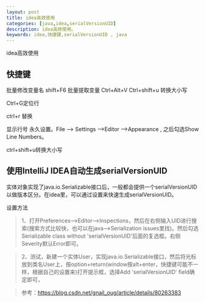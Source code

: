 ```yaml
---
layout: post
title: idea高效使用
categories: [java,idea,serialVersionUID]
description: idea高效使用。
keywords: idea,快捷键,serialVersionUID , java
---
```



idea高效使用

## 快捷键    

批量修改变量名 shift+F6
批量提取变量  Ctrl+Alt+V
Ctrl+shift+u 转换大小写

Ctrl+G定位行

ctrl+r  替换

显示行号
永久设置。File --> Settings -->Editor -->Appearance ,  之后勾选Show Line Numbers。

ctrl+shift+u转换大小写


## 使用IntelliJ IDEA自动生成serialVersionUID

实体对象实现了java.io.Serializable接口后，一般都会提供一个serialVersionUID以做版本区分。在idea里，可以通过设置来快速生成serialVersionUID。

设置方法

> 1、打开Preferences–>Editor–>Inspections，然后在右侧输入UID进行搜索(搜索方式比较快，也可以在java–>Serialization issues里找)。然后勾选Serializable class without 'serialVersionUID'后面的复选框。右侧Severity默认Error即可。

> 2、测试，新建一个实体User，实现java.io.Serializable接口，然后将光标放到类名User上，按option+return(window按alt+enter，快捷键可能不一样，根据自己的设置来)打开提示框，选择Add 'serialVersionUID' field确定即可，

> 参考：https://blog.csdn.net/gnail_oug/article/details/80263383